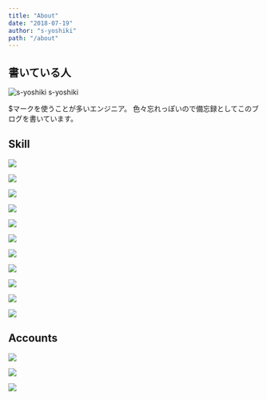 ```yaml
---
title: "About"
date: "2018-07-19"
author: "s-yoshiki"
path: "/about"
---
```


## 書いている人

![s-yoshiki](https://ja.gravatar.com/userimage/115503673/c65df92a8b6d270c8eeb74f643b7e114.jpg)
s-yoshiki


$マークを使うことが多いエンジニア。
色々忘れっぽいので備忘録としてこのブログを書いています。

## Skill

![](https://img.shields.io/badge/JavaScript-2f2f2f.svg?style=flat-square&logo=javascript)

![](https://img.shields.io/badge/Vue.js-5f5f5f.svg?style=flat-square&logo=vue.js)

![](https://img.shields.io/badge/Node.js-444.svg?logo=node.js&style=flat)

![](https://img.shields.io/badge/-Docker-D3DFDE.svg?logo=docker&style=flat)

![](https://img.shields.io/badge/-Python-F9DC3E.svg?logo=python&style=flat)

![](https://img.shields.io/badge/AtCoder-000.svg?style=flat)

![](https://img.shields.io/badge/-Amazon%20Web%20Service-232F3E.svg?logo=amazon-aws&style=flat)

![](https://img.shields.io/badge/-Apache-D22128.svg?logo=apache&style=flat)

![](https://img.shields.io/badge/PHP-ccc.svg?logo=php&style=flat)

![](https://img.shields.io/badge/-Linux-2f2f2f.svg?logo=linux&style=flat)

![](https://img.shields.io/badge/-CakePHP-9cc.svg?logo=cakephp&style=flat)

## Accounts

[![](https://img.shields.io/badge/GitHub--lightgrey.svg?logo=github&style=social)](https://github.com/s-yoshiki)

[![](https://img.shields.io/badge/Twitter--lightgrey.svg?logo=twitter&style=social)](https://twitter.com/s_yoshiki_dev)

[![](https://img.shields.io/badge/qiita--lightgrey.svg?logo=qiita&style=social)](https://qiita.com/s-yoshiki)